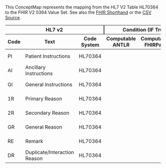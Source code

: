 
This ConceptMap represents the mapping from the HL7 V2 Table HL70364 to the FHIR V2 0364 Value Set. See also the <a href='https://github.com/HL7/v2-to-fhir/blob/master/tank/Table HL70364 to V2 0364.fsh'>FHIR Shorthand</a> or the <a href='https://github.com/HL7/v2-to-fhir/blob/master/mappings/codesystems/HL7 Concept Map_ CommentType - Sheet1.csv'>CSV Source</a>.
<table class='grid'><thead>
<tr><th colspan='3' style='border-right: 2px solid black;'>HL7 v2</th><th colspan='3' style='border-right: 2px solid black;'>Condition (IF True, args)</th><th colspan='4'>HL7 FHIR</th><th rowspan='2'>Comments</th></tr>
<tr><th>Code</th><th>Text</th><th>Code System</th><th>Computable ANTLR</th><th>Computable FHIRPath</th><th>Narrative</th><th>Code</th><th>Proposed Extension</th><th>Display</th><th>Code System</th></tr></thead>
<tbody>
<tr><td>PI</td><td>Patient Instructions</td><td style='border-right: 2px'>HL70364</td><td></td><td></td><td style='border-right: 2px'></td><td>PI</td><td></td><td>Patient Instructions</td><td><a href='https://hl7.org/fhir/R4/v2/0364/index.html'>http://terminology.hl7.org/CodeSystem/v2-0364</a></td><td></td></tr>
<tr><td>AI</td><td>Ancillary Instructions</td><td style='border-right: 2px'>HL70364</td><td></td><td></td><td style='border-right: 2px'></td><td>AI</td><td></td><td>Ancillary Instructions</td><td><a href='https://hl7.org/fhir/R4/v2/0364/index.html'>http://terminology.hl7.org/CodeSystem/v2-0364</a></td><td></td></tr>
<tr><td>GI</td><td>General Instructions</td><td style='border-right: 2px'>HL70364</td><td></td><td></td><td style='border-right: 2px'></td><td>GI</td><td></td><td>General Instructions</td><td><a href='https://hl7.org/fhir/R4/v2/0364/index.html'>http://terminology.hl7.org/CodeSystem/v2-0364</a></td><td></td></tr>
<tr><td>1R</td><td>Primary Reason</td><td style='border-right: 2px'>HL70364</td><td></td><td></td><td style='border-right: 2px'></td><td>1R</td><td></td><td>Primary Reason</td><td><a href='https://hl7.org/fhir/R4/v2/0364/index.html'>http://terminology.hl7.org/CodeSystem/v2-0364</a></td><td></td></tr>
<tr><td>2R</td><td>Secondary Reason</td><td style='border-right: 2px'>HL70364</td><td></td><td></td><td style='border-right: 2px'></td><td>2R</td><td></td><td>Secondary Reason</td><td><a href='https://hl7.org/fhir/R4/v2/0364/index.html'>http://terminology.hl7.org/CodeSystem/v2-0364</a></td><td></td></tr>
<tr><td>GR</td><td>General Reason</td><td style='border-right: 2px'>HL70364</td><td></td><td></td><td style='border-right: 2px'></td><td>GR</td><td></td><td>General Reason</td><td><a href='https://hl7.org/fhir/R4/v2/0364/index.html'>http://terminology.hl7.org/CodeSystem/v2-0364</a></td><td></td></tr>
<tr><td>RE</td><td>Remark</td><td style='border-right: 2px'>HL70364</td><td></td><td></td><td style='border-right: 2px'></td><td>RE</td><td></td><td>Remark</td><td><a href='https://hl7.org/fhir/R4/v2/0364/index.html'>http://terminology.hl7.org/CodeSystem/v2-0364</a></td><td></td></tr>
<tr><td>DR</td><td>Duplicate/Interaction Reason</td><td style='border-right: 2px'>HL70364</td><td></td><td></td><td style='border-right: 2px'></td><td>DR</td><td></td><td>Duplicate/Interaction Reason</td><td><a href='https://hl7.org/fhir/R4/v2/0364/index.html'>http://terminology.hl7.org/CodeSystem/v2-0364</a></td><td></td></tr>
</tbody></table>
